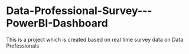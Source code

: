 # Data-Professional-Survey---PowerBI-Dashboard
This is a project which is created based on real time survey data on Data Professionals
